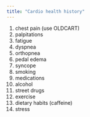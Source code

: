 ```yaml
---
title: "Cardio health history"
---
```

1) chest pain (use OLDCART)
2) palpitations
3) fatigue
4) dyspnea
5) orthopnea
6) pedal edema 
7) syncope
8) smoking
9) medications
10) alcohol
11) street drugs
12) exercise
13) dietary habits (caffeine)
14) stress

